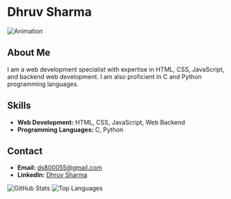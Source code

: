 # Dhruv Sharma

![Animation](https://media.giphy.com/media/QpVUMRUJGokfqXyfa1/giphy.gif)

## About Me
I am a web development specialist with expertise in HTML, CSS, JavaScript, and backend web development. I am also proficient in C and Python programming languages.

## Skills
- **Web Development:** HTML, CSS, JavaScript, Web Backend
- **Programming Languages:** C, Python

## Contact
- **Email:** [ds800055@gmail.com](mailto:ds800055@gmail.com)
- **LinkedIn:** [Dhruv Sharma](https://www.linkedin.com/in/dhruv-s-923a22280)

![GitHub Stats](https://github-readme-stats.vercel.app/api?username=DhruvSharma2325&show_icons=true&theme=radical)
![Top Languages](https://github-readme-stats.vercel.app/api/top-langs/?username=DhruvSharma2325&layout=compact&theme=radical)

